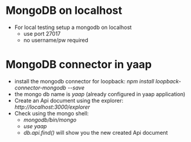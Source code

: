 # MongoDB on localhost
- For local testing setup a mongodb on localhost
  - use port 27017
  - no username/pw required

# MongoDB connector in yaap
- install the mongodb connector for loopback: _npm install loopback-connector-mongodb --save_
- the mongo db name is _yaap_ (already configured in yaap application)
- Create an Api document using the explorer: _http://localhost:3000/explorer_
- Check using the mongo shell: 
  - _mongodb/bin/mongo_
  - _use yaap_
  - _db.api.find()_ will show you the new created Api document
